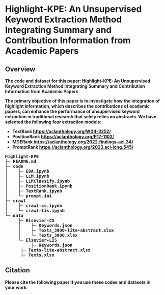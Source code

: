 # Highlight-KPE: An Unsupervised Keyword Extraction Method Integrating Summary and Contribution Information from Academic Papers

## Overview
<b> The code and dataset for this paper: Highlight-KPE: An Unsupervised Keyword Extraction Method Integrating Summary and Contribution Information from Academic Papers

The primary objective of this paper is to investigate how the integration of highlight information, which describes the contributions of academic papers, can enhance the performance of unsupervised keyword extraction in traditional research that solely relies on abstracts. We have selected the following four extraction models:
* TextRank      https://aclanthology.org/W04-3252/
* PositionRank  https://aclanthology.org/P17-1102/
* MDERank       https://aclanthology.org/2022.findings-acl.34/
* PromptRank    https://aclanthology.org/2023.acl-long.545/

<pre>
Highlight-KPE
├─ README.md
├─ code
│    ├─ EDA.ipynb
│    ├─ LLM.ipynb
│    ├─ LLMClassify.ipynb
│    ├─ PositionRank.ipynb
│    ├─ TextRank.ipynb
│    └─ prompt.ini
├─ crawl
│    ├─ crawl-cs.ipynb
│    └─ crawl-lis.ipynb
└─ data
     ├─ Elsevier-CS
     │    ├─ Keywords.json
     │    ├─ Texts_3000-lite-abstract.xlsx
     │    └─ Texts_3000.xlsx
     └─ Elsevier-LIS
    	  ├─ Keywords.json
	  ├─ Texts-lite-abstract.xlsx
	  ├─ Texts.xlsx
</pre>

## Citation
Please cite the following paper if you use these codes and datasets in your work.

> 

